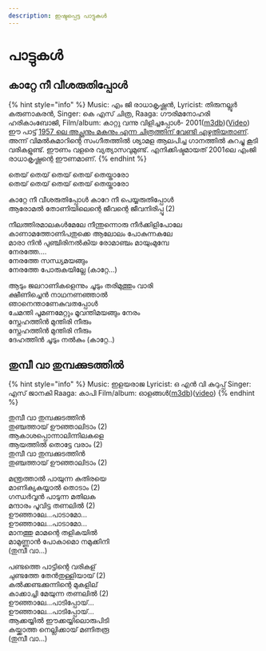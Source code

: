 ```yaml
---
description: ഇഷ്ടപ്പെട്ട പാട്ടുകൾ
---
```


# പാട്ടുകൾ

## കാറ്റേ നീ വീശരുതിപ്പോൾ



{% hint style="info" %}
Music:  എം ജി രാധാകൃഷ്ണൻ,  Lyricist: തിരുനല്ലൂർ കരുണാകരൻ, Singer:  കെ എസ് ചിത്ര, Raaga: ഗൗരിമനോഹരി ഹരികാംബോജി, Film/album: കാറ്റു വന്നു വിളിച്ചപ്പോൾ- 2001\([m3db](https://m3db.com/lyric/4073)\)\([Video](https://www.youtube.com/watch?v=B_2zOMOqCbE)\)  
ഈ പാട്ട് [1957 ലെ അച്ഛനും മകനും എന്ന ചിത്രത്തിന് വേണ്ടി എഴുതിയതാണ്](https://m3db.com/lyric/17899). അന്ന് വിമൽകുമാറിന്റെ സംഗീതത്തിൽ ശ്യാമള ആലപിച്ച ഗാനത്തിൽ കുറച്ചു കൂടി വരികളുണ്ട്. ഈണം വളരെ വ്യത്യാസവുമുണ്ട്. എനിക്കിഷ്ടമായത് 2001ലെ എംജി രാധാകൃഷ്ണന്റെ ഈണമാണ്. 
{% endhint %}

തെയ് തെയ് തെയ് തെയ് തെയ്താരോ  
തെയ് തെയ് തെയ് തെയ് തെയ്താരോ  
    
കാറ്റേ നീ വീശരുതിപ്പോൾ കാറേ നീ പെയ്യരുതിപ്പോൾ  
ആരോമൽ തോണിയിലെന്റെ ജീവന്റെ ജീവനിരിപ്പൂ \(2\)

നീലത്തിരമാലകൾമേലേ നീന്തുന്നൊരു നീർക്കിളിപോലേ  
കാണാമത്തോണിപതുക്കെ ആലോലം പോകുന്നകലേ  
മാരാ നിൻ പുഞ്ചിരിനൽകിയ രോമാഞ്ചം മായുംമുമ്പേ   
നേരത്തേ....  
നേരത്തേ സന്ധ്യമയങ്ങും   
നേരത്തേ പോരുകയില്ലേ \(കാറ്റേ...\)

ആടും ജലറാണികളെന്നും ചൂടും തരിമുത്തും വാരി  
ക്ഷീണിച്ചെൻ നാഥനണഞ്ഞാൽ   
ഞാനെന്താണേകുവതപ്പോൾ  
ചേമന്തി പൂമണമേറ്റും മൂവന്തിമയങ്ങും നേരം  
സ്നേഹത്തിൻ മുന്തിരി നീരും  
സ്നേഹത്തിൻ മുന്തിരി നീരും   
ദേഹത്തിൻ ചൂടും നൽകും \(കാറ്റേ..\)

## തുമ്പീ വാ തുമ്പക്കുടത്തിൽ

{% hint style="info" %}
Music: ഇളയരാജ Lyricist: ഒ എൻ വി കുറുപ്പ് Singer: എസ് ജാനകി Raaga: കാപി Film/album: ഓളങ്ങൾ\([m3db](https://m3db.com/lyric/12116)\)\([video](https://www.youtube.com/watch?v=5AYbimr4Gcw&feature=emb_err_woyt)\)
{% endhint %}

തുമ്പീ വാ തുമ്പക്കുടത്തിൻ‌  
തുഞ്ചത്തായ് ഊഞ്ഞാലിടാം‌ \(2\)  
ആകാശപ്പൊന്നാലിന്നിലകളെ  
ആയത്തിൽ തൊട്ടേ വരാം‌ \(2\)  
തുമ്പീ വാ തുമ്പക്കുടത്തിൻ‌  
തുഞ്ചത്തായ് ഊഞ്ഞാലിടാം‌ \(2\)

മന്ത്രത്താൽ പായുന്ന കുതിരയെ  
മാണിക്യകയ്യാൽ‌ തൊടാം‌ \(2\)  
ഗന്ധർവ്വൻ‌ പാടുന്ന മതിലക  
മന്ദാരം‌ പൂവിട്ട തണലിൽ \(2\)  
ഊഞ്ഞാലേ...പാടാമോ...  
ഊഞ്ഞാലേ...പാടാമോ...  
മാനത്തു മാമന്റെ തളികയിൽ  
മാമുണ്ണാൻ പോകാമൊ നമുക്കിനി  
\(തുമ്പീ വാ...\)

പണ്ടത്തെ പാട്ടിന്റെ വരികള്  
ചുണ്ടത്തേ തേൻ‌തുള്ളിയായ് \(2\)  
കൽക്കണ്ടക്കുന്നിന്റെ മുകളില്  
കാക്കാച്ചി മേയുന്ന തണലിൽ \(2\)  
ഊഞ്ഞാലേ...പാടിപ്പോയ്...  
ഊഞ്ഞാലേ...പാടിപ്പോയ്...  
ആക്കയ്യിൽ ഈക്കയ്യിലൊരുപിടി  
കയ്ക്കാത്ത നെല്ലിക്കായ് മണിതരൂ  
 \(തുമ്പീ വാ...\)

